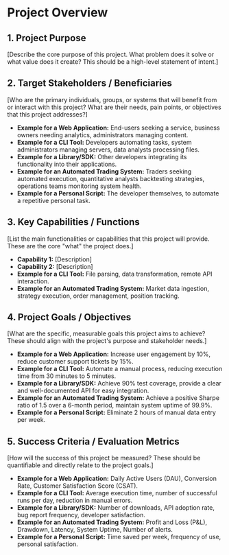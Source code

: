# Project Overview

## 1. Project Purpose
[Describe the core purpose of this project. What problem does it solve or what value does it create? This should be a high-level statement of intent.]

## 2. Target Stakeholders / Beneficiaries
[Who are the primary individuals, groups, or systems that will benefit from or interact with this project? What are their needs, pain points, or objectives that this project addresses?]

*   **Example for a Web Application:** End-users seeking a service, business owners needing analytics, administrators managing content.
*   **Example for a CLI Tool:** Developers automating tasks, system administrators managing servers, data analysts processing files.
*   **Example for a Library/SDK:** Other developers integrating its functionality into their applications.
*   **Example for an Automated Trading System:** Traders seeking automated execution, quantitative analysts backtesting strategies, operations teams monitoring system health.
*   **Example for a Personal Script:** The developer themselves, to automate a repetitive personal task.

## 3. Key Capabilities / Functions
[List the main functionalities or capabilities that this project will provide. These are the core "what" the project does.]

*   **Capability 1:** [Description]
*   **Capability 2:** [Description]
*   **Example for a CLI Tool:** File parsing, data transformation, remote API interaction.
*   **Example for an Automated Trading System:** Market data ingestion, strategy execution, order management, position tracking.

## 4. Project Goals / Objectives
[What are the specific, measurable goals this project aims to achieve? These should align with the project's purpose and stakeholder needs.]

*   **Example for a Web Application:** Increase user engagement by 10%, reduce customer support tickets by 15%.
*   **Example for a CLI Tool:** Automate a manual process, reducing execution time from 30 minutes to 5 minutes.
*   **Example for a Library/SDK:** Achieve 90% test coverage, provide a clear and well-documented API for easy integration.
*   **Example for an Automated Trading System:** Achieve a positive Sharpe ratio of 1.5 over a 6-month period, maintain system uptime of 99.9%.
*   **Example for a Personal Script:** Eliminate 2 hours of manual data entry per week.

## 5. Success Criteria / Evaluation Metrics
[How will the success of this project be measured? These should be quantifiable and directly relate to the project goals.]

*   **Example for a Web Application:** Daily Active Users (DAU), Conversion Rate, Customer Satisfaction Score (CSAT).
*   **Example for a CLI Tool:** Average execution time, number of successful runs per day, reduction in manual errors.
*   **Example for a Library/SDK:** Number of downloads, API adoption rate, bug report frequency, developer satisfaction.
*   **Example for an Automated Trading System:** Profit and Loss (P&L), Drawdown, Latency, System Uptime, Number of alerts.
*   **Example for a Personal Script:** Time saved per week, frequency of use, personal satisfaction.